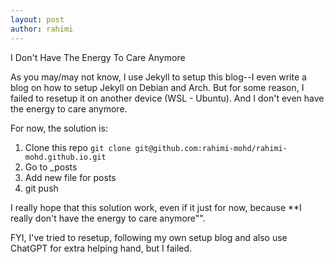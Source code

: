 ```yaml
---
layout: post
author: rahimi
---
```



<div class="tldr">
    I Don't Have The Energy To Care Anymore
</div>

As you may/may not know, I use Jekyll to setup this blog--I even write a blog on how to setup Jekyll on Debian and Arch. But for some reason, I failed to resetup it on another device (WSL - Ubuntu). And I don't even have the energy to care anymore.  

For now, the solution is:
1. Clone this repo `git clone git@github.com:rahimi-mohd/rahimi-mohd.github.io.git`  
2. Go to _posts  
3. Add new file for posts  
4. git push  

I really hope that this solution work, even if it just for now, because **I really don't have the energy to care anymore"". 

FYI, I've tried to resetup, following my own setup blog and also use ChatGPT for extra helping hand, but I failed.  
